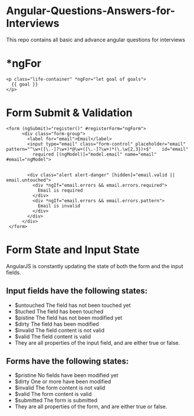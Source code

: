 # Angular-Questions-Answers-for-Interviews
This repo contains all basic and advance angular questions for interviews

# *ngFor

    <p class="life-container" *ngFor="let goal of goals">
      {{ goal }}
    </p>


# Form Submit & Validation

    <form (ngSubmit)="register()" #registerForm="ngForm">
          <div class="form-group">
            <label for="email">Email</label>
            <input type="email" class="form-control" placeholder="email" pattern="^\w+([\.-]?\w+)*@\w+([\.-]?\w+)*(\.\w{2,3})+$"    id="email"
              required [(ngModel)]="model.email" name="email" #email="ngModel">


            <div class="alert alert-danger" [hidden]="email.valid || email.untouched">
              <div *ngIf="email.errors && email.errors.required">
                Email is required
              </div>
              <div *ngIf="email.errors && email.errors.pattern">
                Email is invalid
              </div>
            </div>
          </div>
     </form>     
 

# Form State and Input State
AngularJS is constantly updating the state of both the form and the input fields.

## Input fields have the following states:

 - $untouched The field has not been touched yet
 - $tuched The field has been touched
 - $pistine The field has not been modified yet
 - $dirty The field has been modified
 - $invalid The field content is not valid
 - $valid The field content is valid
 - They are all properties of the input field, and are either true or false.

## Forms have the following states:

 - $pristine No fields have been modified yet
 - $dirty One or more have been modified
 - $invalid The form content is not valid
 - $valid The form content is valid
 - $submitted The form is submitted
 - They are all properties of the form, and are either true or false.
